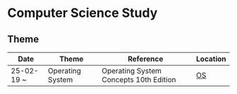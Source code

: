 # Computer Science Study


## Theme
|Date|Theme|Reference|Location|
|---|---|---|---|
|25-02-19 ~|Operating System|Operating System Concepts 10th Edition|[OS](/OS)|
